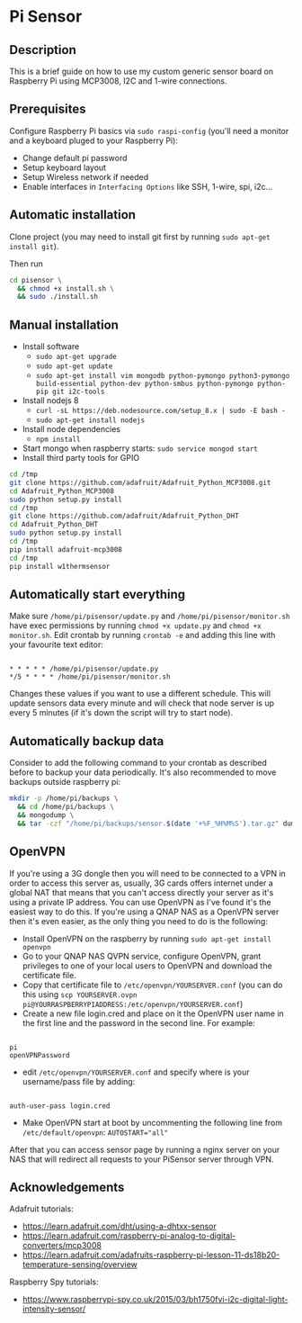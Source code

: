 # Pi Sensor

## Description

This is a brief guide on how to use my custom generic sensor board on Raspberry Pi using MCP3008, I2C and 1-wire connections.

## Prerequisites

Configure Raspberry Pi basics via `sudo raspi-config` (you'll need a monitor and a keyboard pluged to your Raspberry Pi):

* Change default pi password
* Setup keyboard layout
* Setup Wireless network if needed
* Enable interfaces in `Interfacing Options` like SSH, 1-wire, spi, i2c...

## Automatic installation

Clone project (you may need to install git first by running `sudo apt-get install git`).

Then run
```bash
cd pisensor \
  && chmod +x install.sh \
  && sudo ./install.sh
```

## Manual installation

* Install software
  * `sudo apt-get upgrade`
  * `sudo apt-get update`
  * `sudo apt-get install vim mongodb python-pymongo python3-pymongo build-essential python-dev python-smbus python-pymongo python-pip git i2c-tools`
* Install nodejs 8
  * `curl -sL https://deb.nodesource.com/setup_8.x | sudo -E bash -`
  * `sudo apt-get install nodejs`
* Install node dependencies
  * `npm install`
* Start mongo when raspberry starts: `sudo service mongod start`
* Install third party tools for GPIO

```bash
cd /tmp
git clone https://github.com/adafruit/Adafruit_Python_MCP3008.git
cd Adafruit_Python_MCP3008
sudo python setup.py install
cd /tmp
git clone https://github.com/adafruit/Adafruit_Python_DHT
cd Adafruit_Python_DHT
sudo python setup.py install
cd /tmp
pip install adafruit-mcp3008
cd /tmp
pip install w1thermsensor
```

## Automatically start everything

Make sure `/home/pi/pisensor/update.py` and `/home/pi/pisensor/monitor.sh` have exec permissions by running `chmod +x update.py` and `chmod +x monitor.sh`.
Edit crontab by running `crontab -e` and adding this line with your favourite text editor:

```crontab

* * * * * /home/pi/pisensor/update.py
*/5 * * * * /home/pi/pisensor/monitor.sh

```

Changes these values if you want to use a different schedule. This will update sensors data every minute and will check that node server is up every 5 minutes (if it's down the script will try to start node).

## Automatically backup data

Consider to add the following command to your crontab as described before to backup your data periodically. It's also recommended to move backups outside raspberry pi:

```bash
mkdir -p /home/pi/backups \
  && cd /home/pi/backups \
  && mongodump \
  && tar -czf "/home/pi/backups/sensor.$(date '+%F_%H%M%S').tar.gz" dump
```

## OpenVPN

If you're using a 3G dongle then you will need to be connected to a VPN in order to access this server as, usually, 3G cards offers internet under a global NAT that means that you can't access directly your server as it's using a private IP address.
You can use OpenVPN as I've found it's the easiest way to do this. If you're using a QNAP NAS as a OpenVPN server then it's even easier, as the only thing you need to do is the following:

* Install OpenVPN on the raspberry by running `sudo apt-get install openvpn`
* Go to your QNAP NAS QVPN service, configure OpenVPN, grant privileges to one of your local users to OpenVPN and download the certificate file.
* Copy that certificate file to `/etc/openvpn/YOURSERVER.conf` (you can do this using `scp YOURSERVER.ovpn pi@YOURRASPBERRYPIADDRESS:/etc/openvpn/YOURSERVER.conf`)
* Create a new file login.cred and place on it the OpenVPN user name in the first line and the password in the second line. For example:

```

pi
openVPNPassword

```

* edit `/etc/openvpn/YOURSERVER.conf` and specify where is your username/pass file by adding:

```

auth-user-pass login.cred

```

* Make OpenVPN start at boot by uncommenting the following line from `/etc/default/openvpn`: `AUTOSTART="all"`

After that you can access sensor page by running a nginx server on your NAS that will redirect all requests to your PiSensor server through VPN.

## Acknowledgements

Adafruit tutorials:

* https://learn.adafruit.com/dht/using-a-dhtxx-sensor
* https://learn.adafruit.com/raspberry-pi-analog-to-digital-converters/mcp3008
* https://learn.adafruit.com/adafruits-raspberry-pi-lesson-11-ds18b20-temperature-sensing/overview

Raspberry Spy tutorials:

* https://www.raspberrypi-spy.co.uk/2015/03/bh1750fvi-i2c-digital-light-intensity-sensor/